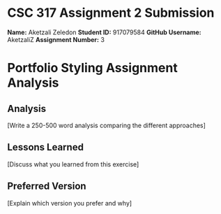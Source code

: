 # CSC 317 Assignment 2 Submission

**Name:** Aketzali Zeledon 
**Student ID:** 917079584
**GitHub Username:** AketzaliZ
**Assignment Number:** 3

# Portfolio Styling Assignment Analysis

## Analysis
[Write a 250-500 word analysis comparing the different approaches]

## Lessons Learned
[Discuss what you learned from this exercise]

## Preferred Version
[Explain which version you prefer and why]